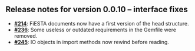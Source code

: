 ## Release notes for version 0.0.10 – interface fixes

+ [**#214**](http://intranet.sfb673.org/issues/214): FiESTA documents now have a first version of the head structure.
+ [**#236**](http://intranet.sfb673.org/issues/236): Some useless or outdated requirements in the Gemfile were removed.
+ [**#245**](http://intranet.sfb673.org/issues/245): IO objects in import methods now rewind before reading.